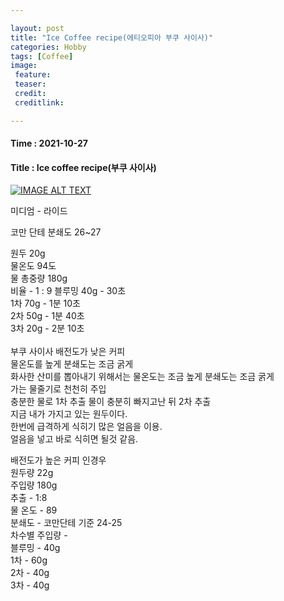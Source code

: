 ```yaml
---

layout: post
title: "Ice Coffee recipe(에티오피아 부쿠 사이사)"
categories: Hobby
tags: [Coffee]
image:
 feature: 
 teaser: 
 credit:
 creditlink:

---
```


#### Time : 2021-10-27
#### Title : Ice coffee recipe(부쿠 사이사)

[![IMAGE ALT TEXT](https://img.youtube.com/vi/VE4lJGJ5B_I/0.jpg)](https://www.youtube.com/watch?v=VE4lJGJ5B_I?t=191 "Video Title")

미디엄 - 라이드 <br>

코만 단테 분쇄도 26~27<br>

원두 20g<br>
물온도 94도<br>
물 총중량 180g<br>
비율 - 1 : 9
블루밍 40g - 30초<br>
1차 70g  - 1분 10초 <br>
2차 50g  - 1분 40초<br>
3차 20g - 2분 10초<br>
<br>
부쿠 사이사 배전도가 낮은 커피<br>
물온도를 높게 분쇄도는 조금 굵게<br>
화사한 산미를 뽑아내기 위해서는 물온도는 조금 높게 분쇄도는 조금 굵게<br>
가는 물줄기로 천천히 주입<br>
충분한 물로 1차 추출 물이 충분히 빠지고난 뒤 2차 추출<br>
지금 내가 가지고 있는 원두이다. <br>
한번에 급격하게 식히기 많은 얼음을 이용.<br>
얼음을 넣고 바로 식히면 될것 같음.<br>

배전도가 높은 커피 인경우<br>
원두량 22g<br>
주입량 180g<br>
추출 - 1:8<br>
물 온도 - 89<br>
분쇄도 - 코만단테 기준 24-25<br>
차수별 주입량 -<br>
블루밍 - 40g<br>
1차 - 60g<br>
2차 - 40g<br>
3차 - 40g<br>

